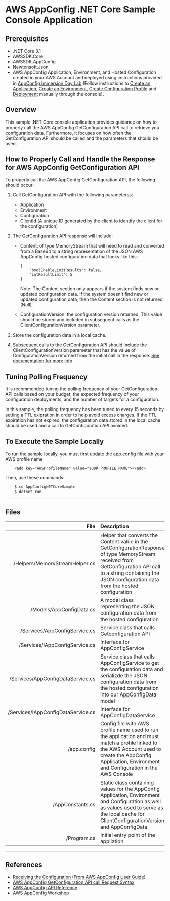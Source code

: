 # AWS AppConfig .NET Core Sample Console Application

## Prerequisites
- .NET Core 3.1
- AWSSDK.Core
- AWSSDK.AppConfig
- Newtonsoft.Json
- AWS AppConfig Application, Environment, and Hosted Configuration created in your AWS Account and deployed using instructions provided in [AppConfig Immersion Day Lab](https://workshop.aws-management.tools/appconfig/) (Follow instructions to [Create an Application](https://workshop.aws-management.tools/appconfig/create-application/), [Create an Environment](https://workshop.aws-management.tools/appconfig/create-environment/), [Create Configuration Profile](https://workshop.aws-management.tools/appconfig/create-configuration-profile/) and [Deployment](https://workshop.aws-management.tools/appconfig/deployment/) manually through the console).

## Overview
This sample .NET Core console application provides guidance on how to properly call the AWS AppConfig GetConfiguration API call to retrieve you configuration data.  Furthermore, it focuses on how often the GetConfiguration API should be called and the parameters that should be used.

## How to Properly Call and Handle the Response for AWS AppConfig GetConfiguration API
To properly call the AWS AppConfig GetConfiguration API, the following should occur:

1. Call GetConfiguration API with the following parameterss:
    - Application
    - Environment
    - Configuration
    - ClientId (A unique ID generated by the client to identify the client for the configuration)

2. The GetConfiguration API response will include:

    - Content: of type MemoryStream that will need to read and converted from a Base64 to a string representation of the JSON AWS AppConfig hosted configuration data that looks like this:
        ```
        {
            "boolEnableLimitResults": false,
            "intResultLimit": 5
        }
        ```
        Note: The Content section only appears if the system finds new or updated configuration data. If the system doesn't find new or updated configuration data, then the Content section is not returned (Null).

    - ConfigurationVersion: the configuration version returned.  This value should be stored and included in subsequent calls as the ClientConfigurationVersion parameter.

3. Store the configuration data in a local cache.  

4. Subsequent calls to the GetConfiguration API should include the ClientConfigurationVersion parameter that has the value of ConfigurationVersion returned from the initial call in the response. [See documentation for more info](https://docs.aws.amazon.com/appconfig/latest/userguide/appconfig-retrieving-the-configuration.html)


## Tuning Polling Frequency
It is recommended tuning the polling frequency of your GetConfiguration API calls based on your budget, the expected frequency of your configuration deployments, and the number of targets for a configuration. 

In this sample, the polling frequency has been tuned to every 15 seconds by setting a TTL exipration in order to help avoid excess charges.  If the TTL expiration has not expired, the configuration data stored in the local cache should be used and a call to GetConfiguration API avoided.

## To Execute the Sample Locally
To run the sample locally, you must first update the app.config file with your AWS profile name
```
    <add key="AWSProfileName" value="YOUR PROFILE NAME"></add>
```

Then, use these commands:
```bash
    $ cd AppConfigNETCoreSample
    $ dotnet run
```

----

## Files  
| File                                          | Description |  
|------:|:-------------|  
| /Helpers/MemoryStreamHelper.cs                                     | Helper that converts the Content value in the GetConfigurationResponse of type MemoryStream received from GetConfiguration API call to a string containing the JSON configuration data from the hosted configuration        |  
| /Models/AppConfigData.cs                     | A model class representing the JSON configuration data from the hosted configuration       |  
| /Services/AppConfigService.cs                         | Service class that calls Getconfiguration API          |  
| /Services/IAppConfigService.cs                      | Interface for AppConfigService |  
| /Services/AppConfigDataService.cs    | Service class that calls AppConfigService to get the configuration data and serializde the JSON configuration data from the hosted configuration into our AppConfigData model |  
| /Services/IAppConfigDataService.cs                      | Interface for AppConfigDataService |  
| /app.config                      | Config file with AWS profile name used to run the application and must match a profile linked to the AWS Account used to create the AppConfig Application, Environment and Configuration in the AWS Console |  
| /AppConstants.cs                          | Static class containing values for the AppConfig Application, Environment and Configuration as well as values used to serve as the local cache for ClientConfigurationVersion and AppConfigData  |  
| /Program.cs                          | Initial entry point of the appliation |
----  


## References
- [Receiving the Configuration (From AWS AppConfig User Guide)](https://docs.aws.amazon.com/appconfig/latest/userguide/appconfig-retrieving-the-configuration.html)
- [AWS AppConfig GetConfiguration API call Request Syntax](https://docs.aws.amazon.com/appconfig/2019-10-09/APIReference/API_GetConfiguration.html#API_GetConfiguration_RequestSyntax)
- [AWS AppConfig API Reference](https://docs.aws.amazon.com/appconfig/2019-10-09/APIReference/Welcome.html)
- [AWS AppConfig Workshop](https://workshop.aws-management.tools/appconfig/)